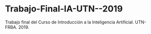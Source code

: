 # Trabajo-Final-IA-UTN--2019
Trabajo final del Curso de Introducción a la Inteligencia Artificial. UTN-FRBA. 2019. 
